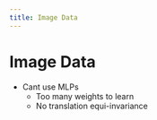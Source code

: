 ```yaml
---
title: Image Data
---
```


# Image Data
- Cant use MLPs 
	- Too many weights to learn
	- No translation equi-invariance




